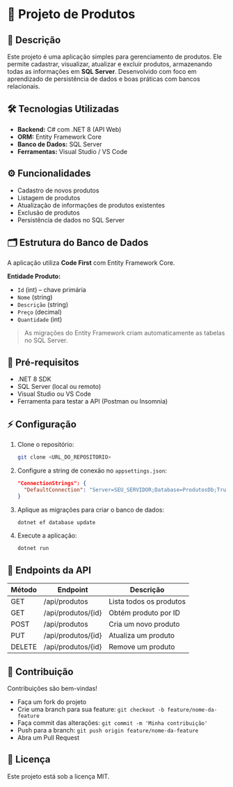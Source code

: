 # 🛒 Projeto de Produtos

## 📄 Descrição
Este projeto é uma aplicação simples para gerenciamento de produtos. Ele permite cadastrar, visualizar, atualizar e excluir produtos, armazenando todas as informações em **SQL Server**. Desenvolvido com foco em aprendizado de persistência de dados e boas práticas com bancos relacionais.

## 🛠 Tecnologias Utilizadas
- **Backend:** C# com .NET 8 (API Web)
- **ORM:** Entity Framework Core
- **Banco de Dados:** SQL Server
- **Ferramentas:** Visual Studio / VS Code

## ⚙️ Funcionalidades
- Cadastro de novos produtos
- Listagem de produtos
- Atualização de informações de produtos existentes
- Exclusão de produtos
- Persistência de dados no SQL Server

## 🗂 Estrutura do Banco de Dados
A aplicação utiliza **Code First** com Entity Framework Core.

**Entidade Produto:**
- `Id` (int) – chave primária
- `Nome` (string)
- `Descrição` (string)
- `Preço` (decimal)
- `Quantidade` (int)

> As migrações do Entity Framework criam automaticamente as tabelas no SQL Server.

## 🔧 Pré-requisitos
- .NET 8 SDK
- SQL Server (local ou remoto)
- Visual Studio ou VS Code
- Ferramenta para testar a API (Postman ou Insomnia)

## ⚡ Configuração
1. Clone o repositório:
   ```bash
   git clone <URL_DO_REPOSITORIO>
   ```
2. Configure a string de conexão no `appsettings.json`:
   ```json
   "ConnectionStrings": {
     "DefaultConnection": "Server=SEU_SERVIDOR;Database=ProdutosDb;Trusted_Connection=True;"
   }
   ```
3. Aplique as migrações para criar o banco de dados:
   ```bash
   dotnet ef database update
   ```
4. Execute a aplicação:
   ```bash
   dotnet run
   ```

## 📡 Endpoints da API
| Método | Endpoint | Descrição |
|--------|----------|-----------|
| GET    | /api/produtos | Lista todos os produtos |
| GET    | /api/produtos/{id} | Obtém produto por ID |
| POST   | /api/produtos | Cria um novo produto |
| PUT    | /api/produtos/{id} | Atualiza um produto |
| DELETE | /api/produtos/{id} | Remove um produto |

## 🤝 Contribuição
Contribuições são bem-vindas!

- Faça um fork do projeto
- Crie uma branch para sua feature: `git checkout -b feature/nome-da-feature`
- Faça commit das alterações: `git commit -m 'Minha contribuição'`
- Push para a branch: `git push origin feature/nome-da-feature`
- Abra um Pull Request

## 📜 Licença
Este projeto está sob a licença MIT.
